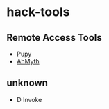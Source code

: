 # hack-tools

## Remote Access Tools

* Pupy
* [AhMyth](https://github.com/AhMyth/AhMyth-Android-RAT)

## unknown

* D Invoke
